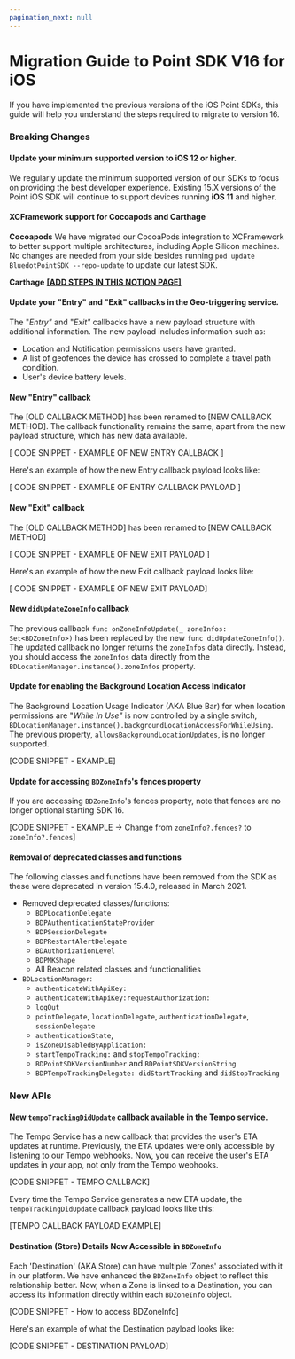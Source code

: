 ```yaml
---
pagination_next: null
---
```


# Migration Guide to Point SDK V16 for iOS

If you have implemented the previous versions of the iOS Point SDKs, this guide will help you understand the steps required to migrate to version 16.

### Breaking Changes

#### Update your minimum supported version to iOS 12 or higher.

We regularly update the minimum supported version of our SDKs to focus on providing the best developer experience.
Existing 15.X versions of the Point iOS SDK will continue to support devices running **iOS 11** and higher.

#### XCFramework support for Cocoapods and Carthage

**Cocoapods**
We have migrated our CocoaPods integration to XCFramework to better support multiple architectures, including Apple Silicon machines. No changes are needed from your side besides running `pod update BluedotPointSDK --repo-update` to update our latest SDK.

**Carthage**
**[[ADD STEPS IN THIS NOTION PAGE]](https://www.notion.so/49f9e02e6db844c0957fe45afbb67f1f?pvs=21)**

#### Update your "Entry" and "Exit" callbacks in the Geo-triggering service.

The "*Entry"* and "*Exit"* callbacks have a new payload structure with additional information. The new payload includes information such as:

- Location and Notification permissions users have granted.
- A list of geofences the device has crossed to complete a travel path condition.
- User's device battery levels.

#### **New "Entry" callback**

The [OLD CALLBACK METHOD] has been renamed to [NEW CALLBACK METHOD]. The callback functionality remains the same, apart from the new payload structure, which has new data available.

[ CODE SNIPPET - EXAMPLE OF NEW ENTRY CALLBACK ]

Here's an example of how the new Entry callback payload looks like:

[ CODE SNIPPET - EXAMPLE OF ENTRY CALLBACK PAYLOAD ]

#### **New "Exit" callback**

The [OLD CALLBACK METHOD] has been renamed to [NEW CALLBACK METHOD]

[ CODE SNIPPET - EXAMPLE OF NEW EXIT PAYLOAD ]

Here's an example of how the new Exit callback payload looks like:

[ CODE SNIPPET - EXAMPLE OF NEW EXIT PAYLOAD]

#### New `didUpdateZoneInfo` callback

The previous callback `func onZoneInfoUpdate(_ zoneInfos: Set<BDZoneInfo>)` has been replaced by the new `func didUpdateZoneInfo()`. The updated callback no longer returns the `zoneInfos` data directly. Instead, you should access the `zoneInfos` data directly from the `BDLocationManager.instance().zoneInfos` property.

#### **Update for enabling the Background Location Access Indicator**

The Background Location Usage Indicator (AKA Blue Bar) for when location permissions are "*While In Use"* is now controlled by a single switch, `BDLocationManager.instance().backgroundLocationAccessForWhileUsing`. The previous property, `allowsBackgroundLocationUpdates`, is no longer supported. 

[CODE SNIPPET - EXAMPLE]

#### **Update for accessing `BDZoneInfo`'s fences property**

If you are accessing `BDZoneInfo`'s fences property, note that fences are no longer optional starting SDK 16.

[CODE SNIPPET - EXAMPLE -> Change from `zoneInfo?.fences?` to `zoneInfo?.fences`]

#### Removal of deprecated classes and functions

The following classes and functions have been removed from the SDK as these were deprecated in version 15.4.0, released in March 2021.

- Removed deprecated classes/functions:
    - `BDPLocationDelegate`
    - `BDPAuthenticationStateProvider`
    - `BDPSessionDelegate`
    - `BDPRestartAlertDelegate`
    - `BDAuthorizationLevel`
    - `BDPMKShape`
    - All Beacon related classes and functionalities
- `BDLocationManager`:
    - `authenticateWithApiKey:`
    - `authenticateWithApiKey:requestAuthorization:`
    - `logOut`
    - `pointDelegate`, `locationDelegate`, `authenticationDelegate`, `sessionDelegate`
    - `authenticationState`,
    - `isZoneDisabledByApplication:`
    - `startTempoTracking:` and `stopTempoTracking:`
    - `BDPointSDKVersionNumber` and `BDPointSDKVersionString`
    - `BDPTempoTrackingDelegate: didStartTracking` and `didStopTracking`

### New APIs

#### **New `tempoTrackingDidUpdate` callback available in the Tempo service.**

The Tempo Service has a new callback that provides the user's ETA updates at runtime. Previously, the ETA updates were only accessible by listening to our Tempo webhooks. Now, you can receive the user's ETA updates in your app, not only from the Tempo webhooks.

[CODE SNIPPET - TEMPO CALLBACK]

Every time the Tempo Service generates a new ETA update, the `tempoTrackingDidUpdate` callback payload looks like this:

[TEMPO CALLBACK PAYLOAD EXAMPLE]

#### **Destination (Store) Details Now Accessible in `BDZoneInfo`**

Each 'Destination' (AKA Store) can have multiple 'Zones' associated with it in our platform. We have enhanced the `BDZoneInfo` object to reflect this relationship better. Now, when a Zone is linked to a Destination, you can access its information directly within each `BDZoneInfo` object.

[CODE SNIPPET - How to access BDZoneInfo]

Here's an example of what the Destination payload looks like:

[CODE SNIPPET - DESTINATION PAYLOAD]

